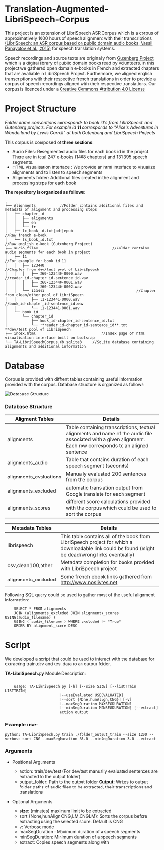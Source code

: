 Translation-Augmented-LibriSpeech-Corpus
========================================

This project is an extension of LibriSpeech ASR Corpus which is a corpus of approximatively 1000 hours of speech alignment with their transcriptions [(LibriSpeech: an ASR corpus based on public domain audio books, Vassil Panayotov et al., 2015)](http://www.danielpovey.com/files/2015_icassp_librispeech.pdf) for speech translation systems.


Speech recordings and source texts are originally from [Gutenberg Project](https://www.http://www.gutenberg.org) which is a digital library of public domain books read by volunteers.  In this project we gathered open domain e-books in French and extracted chapters that are avaliable in LibriSpeech Project. Furthermore, we aligned english transcriptions with their respective french translations in order to provide a corpus of speech recordings aligned with their respective translations. Our corpus is licenced under a [Creative Commons Attribution 4.0 License](https://creativecommons.org/licenses/by/4.0/legalcode)

Project Structure
=================

*Folder name conventions corresponds to book id's from LibriSpeech and Gutenberg projects. For example id **11** corresponds to "Alice's Adventures in Wonderland by Lewis Carroll" at both Gutenberg and LibriSpeech Projects*

This corpus is composed of **three sections**:
- Audio Files: Resegmented audio files for each book id in the project. There are in total 247 e-books (1408 chapters) and 131.395 speech segments.
- HTML visualisation interface : We provide an html interface to visualize alignments and to listen to speech segments
- Alignments folder: Additional files created in the alignment and processing steps for each book

**The repository is organized as follows**:

```
.
├── Alignments           //Folder contains additional files and metadata of alignment and processing steps
│   ├── chapter_id
│   │   ├── alignments
│   │   ├── en
│   │   └── fr
│   ├── lc_book_id.txt|pdf|epub                                                        //Raw french e-book 
│   └── ls_book_id.txt                                            //Raw english e-book (Gutenberg Project)
├── audio_files                                  //Folder contains audio segments for each book in project
│   ├── 11                                                                    //For example for book id 11
│   │   ├── 123440                                             //Chapter from dev/test pool of LibriSpeech
│   │   │   ├── 260-123440-0000.wav                                 //reader_id-chapter_id-sentence_id.wav
│   │   │   ├── 260-123440-0001.wav
│   │   │   └── 260-123440-0002.wav
│   │   └── 123441                                          //Chapter from clean/other pool of LibriSpeech
│   │       ├── 11-123441-0000.wav                                    //book_id-chapter_id-sentence_id.wav
│   │       └── 11-123441-0001.wav
│   └── book_id
│       └── chapter_id
│           ├── book_id-chapter_id-sentence_id.txt
│           └── **reader_id-chapter_id-sentence_id**.txt                    **dev/test pool of LibriSpeech
├── index.html                              //Index page of html visualisation interface built on bootsrap 
└── TA-LibriSpeechCorpus.db.sqlite3     //Sqlite database containing alignments and additional information

```

Database
========

Corpus is provided with diffrent tables containing useful information provided with the corpus. Database structure is organized as follows:


![Database Structure][img]
  
[img]: https://github.com/alicank/Translation-Augmented-LibriSpeech-Corpus/raw/master/img/db_structure.png "Database Structure"


### Database Structure


| Aligment Tables | Details |
| ------ | ------ |
| alignments | Table containing transcriptions, textual alignments and name of the audio file associated with a given alignment. Each row corresponds to an aligned sentence|
| alignments_audio | Table that contains duration of each speech segment (seconds) |
|  alignments_evaluations | Manually evaluated 200 sentences from the corpus|
| alignments_excluded |  automatic translation output from Google translate for each segment |
| alignments_scores |  different score calculations provided with the corpus which could be used to sort the corpus |



|Metadata Tables | Details |
| ------ | ------ |
| librispeech |  This table contains all of the book from LibriSpeech project for which a downloadable link could be found (might be  dead/wrong links eventually) |
| csv,clean100,other |  Metadata completion for books provided with LibriSpeech project |
| alignments_excluded |  Some french ebook links gathered from http://www.noslivres.net |


Following SQL query could be used to gather most of the useful alignment information:
```
    SELECT * FROM alignments
    JOIN (alignments_excluded JOIN alignments_scores USING(audio_filename) )
    USING ( audio_filename ) WHERE excluded != "True"
    ORDER BY alignment_score DESC

```

Script
======

We developed a script that could be used to interact with the database for extracting train,dev and test data to an output folder.


**TA-LibriSpeech.py** Module Description:
```

	usage: TA-LibriSpeech.py [-h] [--size SIZE] [--listTrain LISTTRAIN]
                         [--useEvaluated USEEVALUATED]
                         [--sort {None,hunAlign,CNG}] [-v]
                         [--maxSegDuration MAXSEGDURATION]
                         [--minSegDuration MINSEGDURATION] [--extract]
                         action output

```

### Example use:

```
python3 TA-LibriSpeech.py train ./folder_output_train --size 1200 --verbose sort CNG --maxSegDuration 35.0 --minSegDuration 3.0 --extract
```

### Arguments

- Positional Arguments
	- action: train/dev/test (For dev/test manually evaluated sentences are extracted to the output folder)
	- output_folder: Path to the output folder
	**Output**: Writes to output folder paths of audio files to be extracted, their transcriptions and translations

- Optional Arguments
	- **size**: (minutes) maximum limit to be extracted
	- sort {None,hunAlign,CNG,LM,CNGLM}: Sorts the corpus before extracting using the selected score. Default is CNG
	- v: Verbose mode
	- maxSegDuration : Maximum duration of a speech segments
	- minSegDuration: Minimum duration of a speech segments
	- extract: Copies speech segments along with

	


